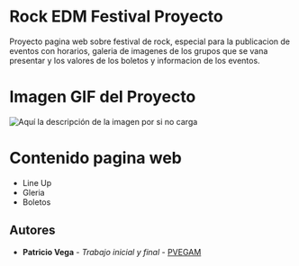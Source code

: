 # Rock EDM Festival Proyecto
Proyecto pagina web sobre festival de rock, especial para la publicacion de eventos con horarios, galeria de imagenes de los grupos que se vana presentar y los valores de los boletos y informacion de los eventos.
# Imagen GIF del Proyecto
![Aquí la descripción de la imagen por si no carga](https://github.com/sith2000/Rock-EDM-Festival-Proyecto/blob/main/chrome-capture-2023-0-20.gif)
# Contenido pagina web
* Line Up
* Gleria
* Boletos
## Autores
* **Patricio Vega** - *Trabajo inicial y final* - [PVEGAM](https://github.com/PVEGAM)
